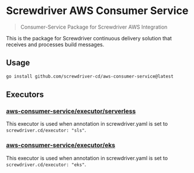 # Screwdriver AWS Consumer Service

> Consumer-Service Package for Screwdriver AWS Integration

This is the package for Screwdriver continuous delivery solution that receives and processes build messages.

## Usage

```bash
go install github.com/screwdriver-cd/aws-consumer-service@latest
```

## Executors

### [aws-consumer-service/executor/serverless](github.com/screwdriver-cd/aws-consumer-service/executor/serverless)
This executor is used when annotation in screwdriver.yaml is set to `screwdriver.cd/executor: "sls"`.

### [aws-consumer-service/executor/eks](github.com/screwdriver-cd/aws-consumer-service/executor/eks)
This executor is used when annotation in screwdriver.yaml is set to `screwdriver.cd/executor: "eks"`.